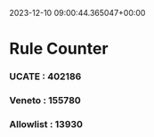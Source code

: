 2023-12-10 09:00:44.365047+00:00
# Rule Counter 
 ### UCATE : 402186

 ### Veneto : 155780

 ### Allowlist : 13930